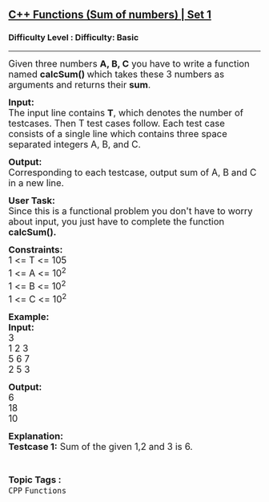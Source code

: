 <h2><a href="https://www.geeksforgeeks.org/problems/c-functions-set-1introduction/1?page=1&difficulty=Basic&status=unsolved,attempted&sortBy=accuracy">C++ Functions (Sum of numbers) | Set 1</a></h2><h3>Difficulty Level : Difficulty: Basic</h3><hr><div class="problems_problem_content__Xm_eO"><p><span style="font-size:18px">Given three numbers <strong>A, B, C</strong> you have to write a function named </span><strong><span style="font-size:18px">calcSum()</span></strong><span style="font-size:18px"><strong> </strong>which takes these 3 numbers as arguments and returns their <strong>sum</strong>.</span></p>

<p><span style="font-size:18px"><strong>Input: </strong></span><br>
<span style="font-size:18px">The input line contains</span><span style="font-size:18px"> <strong>T</strong>, which denotes the number of testcases. Then T test cases follow. Each test case consists of a single line which&nbsp;contains three </span><span style="font-size:18px">space separated</span><span style="font-size:18px"> integers A, B, and C.</span></p>

<p><span style="font-size:18px"><strong>Output:</strong><br>
Corresponding to&nbsp;each testcase, output sum of </span><span style="font-size:18px">A,</span><span style="font-size:18px"> B </span><span style="font-size:18px">and</span><span style="font-size:18px"> C in a new line.</span></p>

<p><span style="font-size:18px"><strong>User Task:</strong><br>
Since this is a functional problem you don't have to worry about input, you just have to complete the function <strong>calcSum().</strong></span></p>

<p><span style="font-size:18px"><strong>Constraints:</strong><br>
1 &lt;= T &lt;= 105<br>
1 &lt;= A &lt;= 10<sup>2</sup><br>
1 &lt;= B &lt;= 10<sup>2</sup><br>
1 &lt;= C &lt;= 10<sup>2</sup></span></p>

<p><span style="font-size:18px"><strong>Example:</strong><br>
<strong>Input:</strong><br>
3<br>
1 2 3<br>
5 6 7<br>
2 5 3</span></p>

<p><span style="font-size:18px"><strong>Output:</strong><br>
6<br>
18<br>
10</span></p>

<p><span style="font-size:18px"><strong>Explanation:<br>
Testcase 1:</strong> Sum of the given 1,2 and 3 is 6.</span></p>
</div><br><p><span style=font-size:18px><strong>Topic Tags : </strong><br><code>CPP</code>&nbsp;<code>Functions</code>&nbsp;